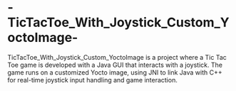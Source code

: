 # -TicTacToe_With_Joystick_Custom_YoctoImage-
TicTacToe_With_Joystick_Custom_YoctoImage is a project where a Tic Tac Toe game is developed with a Java GUI that interacts with a joystick. The game runs on a customized Yocto image, using JNI to link Java with C++ for real-time joystick input handling and game interaction.
